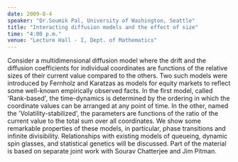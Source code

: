 ```yaml
---
date: 2009-8-4
speaker: "Dr.Soumik Pal, University of Washington, Seattle"
title: "Interacting diffusion models and the effect of size"
time: "4:00 p.m."
venue: "Lecture Hall - I, Dept. of Mathematics"
---
```

Consider a multidimensional diffusion model where the drift and the
diffusion coefficients for individual coordinates are functions of
the relative sizes of their current value compared to the others.
Two such models were introduced by Fernholz and Karatzas as models
for equity markets to reflect some well-known empirically observed
facts. In the first model, called 'Rank-based', the time-dynamics is
determined by the ordering in which the coordinate values can be
arranged at
any point of time. In the other, named the 'Volatility-stabilized', the
parameters are functions of the ratio of the current value to the total
sum over all coordinates. We show some remarkable properties of these
models, in  particular, phase transitions and infinite divisibility.
Relationships with existing models of queueing, dynamic spin glasses, and
statistical genetics will be discussed. Part of the material is based on
separate joint work with Sourav Chatterjee and Jim Pitman.
